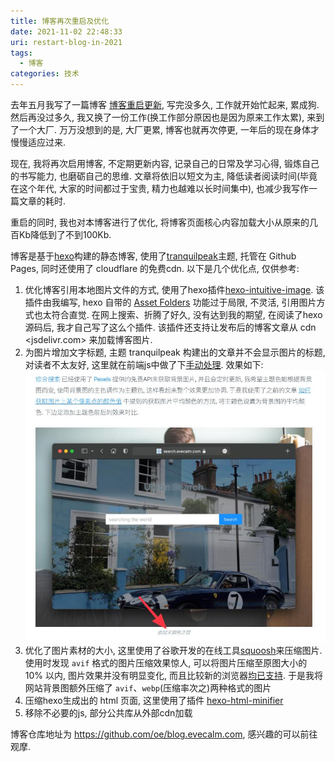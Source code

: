 ```yaml
---
title: 博客再次重启及优化
date: 2021-11-02 22:48:33
uri: restart-blog-in-2021
tags:
  - 博客
categories: 技术
---
```


去年五月我写了一篇博客 [博客重启更新](/2020/05/restart-to-blog.html), 写完没多久, 工作就开始忙起来, 累成狗. 然后再没过多久, 我又换了一份工作(换工作部分原因也是因为原来工作太累), 来到了一个大厂. 万万没想到的是, 大厂更累, 博客也就再次停更, 一年后的现在身体才慢慢适应过来.

现在, 我将再次启用博客, 不定期更新内容, 记录自己的日常及学习心得, 锻炼自己的书写能力, 也磨砺自己的思维. 文章将依旧以短文为主, 降低读者阅读时间(毕竟在这个年代, 大家的时间都过于宝贵, 精力也越难以长时间集中), 也减少我写作一篇文章的耗时.

重启的同时, 我也对本博客进行了优化, 将博客页面核心内容加载大小从原来的几百Kb降低到了不到100Kb. 

博客是基于[hexo](https://hexo.io/)构建的静态博客, 使用了[tranquilpeak](https://github.com/LouisBarranqueiro/hexo-theme-tranquilpeak/)主题, 托管在 Github Pages, 同时还使用了 cloudflare 的免费cdn. 以下是几个优化点, 仅供参考:
1. 优化博客引用本地图片文件的方式, 使用了hexo插件[hexo-intuitive-image](https://github.com/oe/hexo-intuitive-image). 该插件由我编写, hexo 自带的 [Asset Folders](https://hexo.io/docs/asset-folders) 功能过于局限, 不灵活, 引用图片方式也太符合直觉. 在网上搜索、折腾了好久, 没有达到我的期望, 在阅读了hexo源码后, 我才自己写了这么个插件. 该插件还支持让发布后的博客文章从 cdn <jsdelivr.com> 来加载博客图片.
2. 为图片增加文字标题, 主题 tranquilpeak 构建出的文章并不会显示图片的标题, 对读者不太友好, 这里就在前端js中做了下[手动处理](https://github.com/oe/blog.evecalm.com/blob/65d6d65f4c/themes/tranquilpeak/source/_js/fancybox.js#L35-L49). 效果如下:
   ![带标题的图片](./image-with-caption.jpg)
3. 优化了图片素材的大小, 这里使用了谷歌开发的在线工具[squoosh](https://squoosh.app/)来压缩图片. 使用时发现 `avif` 格式的图片压缩效果惊人, 可以将图片压缩至原图大小的 10% 以内, 图片效果并没有明显变化, 而且比较新的浏览器[均已支持](https://caniuse.com/?search=avif). 于是我将网站背景图额外压缩了 `avif`、`webp`(压缩率次之)两种格式的图片
4. 压缩hexo生成出的 html 页面, 这里使用了插件 [hexo-html-minifier](https://github.com/hexojs/hexo-html-minifier)
5. 移除不必要的js, 部分公共库从外部cdn加载

博客仓库地址为 <https://github.com/oe/blog.evecalm.com>, 感兴趣的可以前往观摩.
